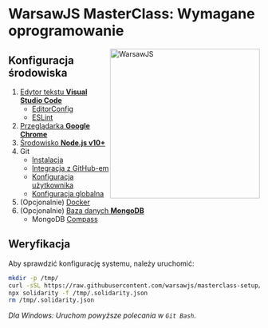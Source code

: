 # WarsawJS MasterClass: Wymagane oprogramowanie

<img
    src="https://warsawjs.com/static/images/logos/logo-warsawjs.svg"
    alt="WarsawJS"
    style="float: right"
    width="300"
/>

## Konfiguracja środowiska

1. [Edytor tekstu **Visual Studio Code**][1]
    + [EditorConfig][8]
    + [ESLint][9]
2. [Przeglądarka **Google Chrome**][2]
3. [Środowisko **Node.js v10+**][3]
4. Git
    + [Instalacja][4]
    + [Integracja z GitHub-em][5]
    + [Konfiguracja użytkownika][6]
    + [Konfiguracja globalna][7]
5. (Opcjonalnie) [Docker][10]
6. (Opcjonalnie) [Baza danych **MongoDB**][11]
    + MongoDB [Compass][12]

## Weryfikacja

Aby sprawdzić konfigurację systemu, należy uruchomić:

```bash
mkdir -p /tmp/
curl -sSL https://raw.githubusercontent.com/warsawjs/masterclass-setup/master/1/.solidarity.json > /tmp/.solidarity.json
npx solidarity -f /tmp/.solidarity.json
rm /tmp/.solidarity.json
```

_Dla Windows: Uruchom powyższe polecania w `Git Bash`._

[1]: https://warsawjs.github.io/workshop-setup/partials/edytor-tekstu.html
[2]: https://warsawjs.github.io/workshop-setup/partials/przegladarka.html
[3]: https://warsawjs.github.io/workshop-setup/partials/node+npm.html
[4]: https://warsawjs.github.io/workshop-setup/partials/git-instalacja.html
[5]: https://warsawjs.github.io/workshop-setup/partials/git-integracja-z-github.html
[6]: https://warsawjs.github.io/workshop-setup/partials/git-konfiguracja-uzytkownika.html
[7]: https://warsawjs.github.io/workshop-setup/partials/git-konfiguracja-globalna.html
[8]: https://warsawjs.github.io/workshop-setup/partials/editorconfig.html
[9]: https://warsawjs.github.io/workshop-setup/partials/eslint.html
[10]: https://warsawjs.github.io/workshop-setup/partials/docker.html
[11]: https://docs.mongodb.com/manual/installation/
[12]: https://www.mongodb.com/download-center/compass
